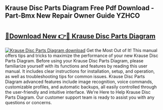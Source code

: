 ## Krause Disc Parts Diagram Free Pdf Download - Part-Bmx New Repair Owner Guide YZHCO

# <h2><a href="http://dfufa9z.blite.top/?on=Krause+Disc+Parts+Diagram">🔗Download New 👉🔴 Krause Disc Parts Diagram</a></h2>

[![Krause Disc Parts Diagram download](https://i.imgur.com/lujVjoI.png)](http://dfufa9z.blite.top/?on=Krause+Disc+Parts+Diagram)
Get the Most Out of It! This manual offers tips and tricks to maximize the performance of your new Krause Disc Parts Diagram. Before using your Krause Disc Parts Diagram, please familiarize yourself with its functions and features by reading this user manual. It includes clear instructions for installation, setup, and operation, as well as troubleshooting tips for common issues. Krause Disc Parts Diagram advanced features include image recognition, voice commands, customizable profiles, and automatic backups, all easily controlled through the user-friendly and intuitive interface. We're Here to Help Krause Disc Parts Diagram. Our customer support team is ready to assist you with any questions or concerns.
